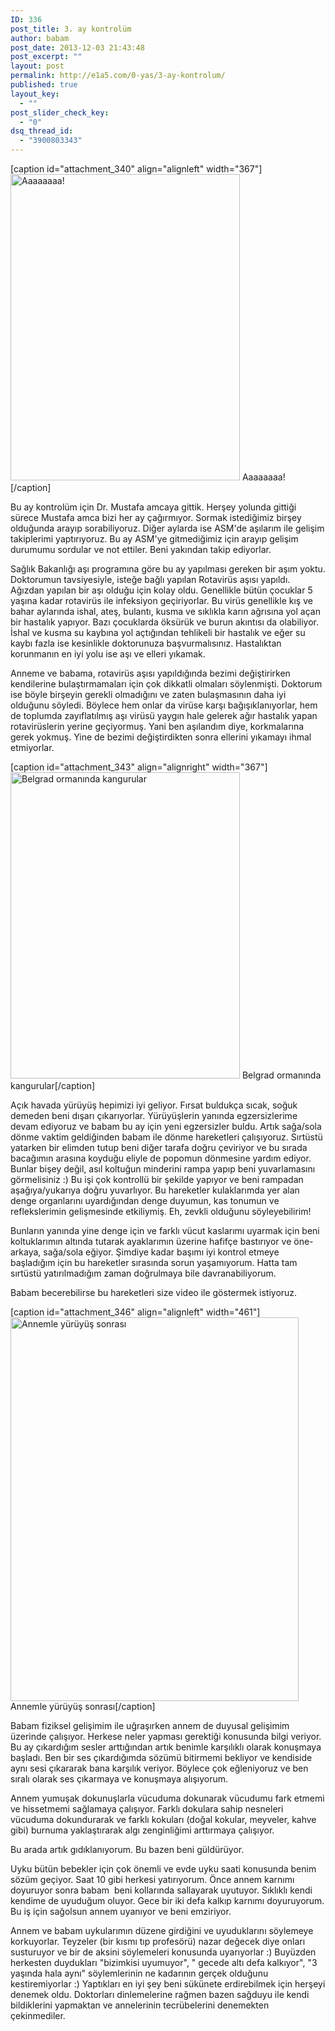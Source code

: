 ```yaml
---
ID: 336
post_title: 3. ay kontrolüm
author: babam
post_date: 2013-12-03 21:43:48
post_excerpt: ""
layout: post
permalink: http://e1a5.com/0-yas/3-ay-kontrolum/
published: true
layout_key:
  - ""
post_slider_check_key:
  - "0"
dsq_thread_id:
  - "3900803343"
---
```

[caption id="attachment_340" align="alignleft" width="367"]<a href="http://e1a5.com/wp-content/uploads/2013/12/aaaa.jpg"><img class=" wp-image-340 " src="http://e1a5.com/wp-content/uploads/2013/12/aaaa.jpg" alt="Aaaaaaaa!" width="367" height="490" /></a> Aaaaaaaa![/caption]

Bu ay kontrolüm için Dr. Mustafa amcaya gittik. Herşey yolunda gittiği sürece Mustafa amca bizi her ay çağırmıyor. Sormak istediğimiz birşey olduğunda arayıp sorabiliyoruz. Diğer aylarda ise ASM'de aşılarım ile gelişim takiplerimi yaptırıyoruz. Bu ay ASM'ye gitmediğimiz için arayıp gelişim durumumu sordular ve not ettiler. Beni yakından takip ediyorlar.

Sağlık Bakanlığı aşı programına göre bu ay yapılması gereken bir aşım yoktu. Doktorumun tavsiyesiyle, isteğe bağlı yapılan Rotavirüs aşısı yapıldı. Ağızdan yapılan bir aşı olduğu için kolay oldu. Genellikle bütün çocuklar 5 yaşına kadar rotavirüs ile infeksiyon geçiriyorlar. Bu virüs genellikle kış ve bahar aylarında ishal, ateş, bulantı, kusma ve sıklıkla karın ağrısına yol açan bir hastalık yapıyor. Bazı çocuklarda öksürük ve burun akıntısı da olabiliyor. İshal ve kusma su kaybına yol açtığından tehlikeli bir hastalık ve eğer su kaybı fazla ise kesinlikle doktorunuza başvurmalısınız. Hastalıktan korunmanın en iyi yolu ise aşı ve elleri yıkamak.

Anneme ve babama, rotavirüs aşısı yapıldığında bezimi değiştirirken kendilerine bulaştırmamaları için çok dikkatli olmaları söylenmişti. Doktorum ise böyle birşeyin gerekli olmadığını ve zaten bulaşmasının daha iyi olduğunu söyledi. Böylece hem onlar da virüse karşı bağışıklanıyorlar, hem de toplumda zayıflatılmış aşı virüsü yaygın hale gelerek ağır hastalık yapan rotavirüslerin yerine geçiyormuş. Yani ben aşılandım diye, korkmalarına gerek yokmuş. Yine de bezimi değiştirdikten sonra ellerini yıkamayı ihmal etmiyorlar.

[caption id="attachment_343" align="alignright" width="367"]<a href="http://e1a5.com/wp-content/uploads/2013/12/belgrad.jpg"><img class=" wp-image-343 " src="http://e1a5.com/wp-content/uploads/2013/12/belgrad.jpg" alt="Belgrad ormanında kangurular" width="367" height="490" /></a> Belgrad ormanında kangurular[/caption]

Açık havada yürüyüş hepimizi iyi geliyor. Fırsat buldukça sıcak, soğuk demeden beni dışarı çıkarıyorlar. Yürüyüşlerin yanında egzersizlerime devam ediyoruz ve babam bu ay için yeni egzersizler buldu. Artık sağa/sola dönme vaktim geldiğinden babam ile dönme hareketleri çalışıyoruz. Sırtüstü yatarken bir elimden tutup beni diğer tarafa doğru çeviriyor ve bu sırada bacağımın arasına koyduğu eliyle de popomun dönmesine yardım ediyor. Bunlar bişey değil, asıl koltuğun minderini rampa yapıp beni yuvarlamasını görmelisiniz :) Bu işi çok kontrollü bir şekilde yapıyor ve beni rampadan aşağıya/yukarıya doğru yuvarlıyor. Bu hareketler kulaklarımda yer alan denge organlarını uyardığından denge duyumun, kas tonumun ve reflekslerimin gelişmesinde etkiliymiş. Eh, zevkli olduğunu söyleyebilirim!

Bunların yanında yine denge için ve farklı vücut kaslarımı uyarmak için beni koltuklarımın altında tutarak ayaklarımın üzerine hafifçe bastırıyor ve öne-arkaya, sağa/sola eğiyor. Şimdiye kadar başımı iyi kontrol etmeye başladığım için bu hareketler sırasında sorun yaşamıyorum. Hatta tam sırtüstü yatırılmadığım zaman doğrulmaya bile davranabiliyorum.

Babam becerebilirse bu hareketleri size video ile göstermek istiyoruz.

[caption id="attachment_346" align="alignleft" width="461"]<a href="http://e1a5.com/wp-content/uploads/2013/12/annemle_ormanda.jpg"><img class=" wp-image-346 " src="http://e1a5.com/wp-content/uploads/2013/12/annemle_ormanda.jpg" alt="Annemle yürüyüş sonrası" width="461" height="614" /></a> Annemle yürüyüş sonrası[/caption]

Babam fiziksel gelişimim ile uğraşırken annem de duyusal gelişimim üzerinde çalışıyor. Herkese neler yapması gerektiği konusunda bilgi veriyor. Bu ay çıkardığım sesler arttığından artık benimle karşılıklı olarak konuşmaya başladı. Ben bir ses çıkardığımda sözümü bitirmemi bekliyor ve kendiside aynı sesi çıkararak bana karşılık veriyor. Böylece çok eğleniyoruz ve ben sıralı olarak ses çıkarmaya ve konuşmaya alışıyorum.

Annem yumuşak dokunuşlarla vücuduma dokunarak vücudumu fark etmemi ve hissetmemi sağlamaya çalışıyor. Farklı dokulara sahip nesneleri vücuduma dokundurarak ve farklı kokuları (doğal kokular, meyveler, kahve gibi) burnuma yaklaştırarak algı zenginliğimi arttırmaya çalışıyor.

Bu arada artık gıdıklanıyorum. Bu bazen beni güldürüyor.

Uyku bütün bebekler için çok önemli ve evde uyku saati konusunda benim sözüm geçiyor. Saat 10 gibi herkesi yatırıyorum. Önce annem karnımı doyuruyor sonra babam  beni kollarında sallayarak uyutuyor. Sıklıklı kendi kendime de uyuduğum oluyor. Gece bir iki defa kalkıp karnımı doyuruyorum. Bu iş için sağolsun annem uyanıyor ve beni emziriyor.

Annem ve babam uykularımın düzene girdiğini ve uyuduklarını söylemeye korkuyorlar. Teyzeler (bir kısmı tıp profesörü) nazar değecek diye onları susturuyor ve bir de aksini söylemeleri konusunda uyarıyorlar :) Buyüzden herkesten duydukları "bizimkisi uyumuyor", " gecede altı defa kalkıyor", "3 yaşında hala aynı" söylemlerinin ne kadarının gerçek olduğunu kestiremiyorlar :) Yaptıkları en iyi şey beni sükünete erdirebilmek için herşeyi denemek oldu. Doktorları dinlemelerine rağmen bazen sağduyu ile kendi bildiklerini yapmaktan ve annelerinin tecrübelerini denemekten çekinmediler.